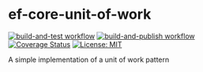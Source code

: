 # ef-core-unit-of-work
[![build-and-test workflow](https://github.com/Alelho/ef-core-unit-of-work/actions/workflows/build-and-tests.yml/badge.svg?branch=ef-core-unit-of-work-5)](https://github.com/Alelho/ef-core-unit-of-work/actions/workflows/build-and-tests.yml)
[![build-and-publish workflow](https://github.com/Alelho/ef-core-unit-of-work/actions/workflows/build-and-publish.yml/badge.svg?branch=ef-core-unit-of-work-5)](https://github.com/Alelho/ef-core-unit-of-work/actions/workflows/build-and-publish.yml)
[![Coverage Status](https://coveralls.io/repos/github/Alelho/ef-core-unit-of-work/badge.svg?branch=ef-core-unit-of-work-5)](https://coveralls.io/github/Alelho/ef-core-unit-of-work?branch=ef-core-unit-of-work-5)
[![License: MIT](https://img.shields.io/badge/License-MIT-yellow.svg)](https://opensource.org/licenses/MIT)

A simple implementation of a unit of work pattern
